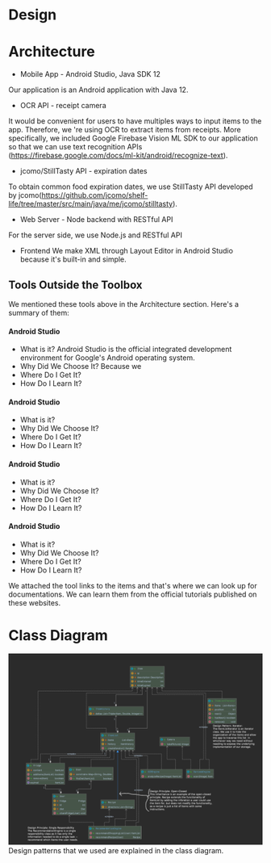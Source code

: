 # Design

# Architecture

<!-- Is this a web application, 
a mobile application (React Native, iOS, Android?), 
a desktop application, and so forth? 
How do the different components (client, server, and so forth) communicate? 
Don’t simply list tools; tell a story. -->
* Mobile App - Android Studio, Java SDK 12 

Our application is an Android application with Java 12.  

* OCR API - receipt camera

It would be convenient for users to have multiples ways to input items to the app. Therefore, we
're using OCR to extract items from receipts. More specifically, we included Google Firebase
 Vision ML SDK to our application so that we can use text recognition APIs (https://firebase.google.com/docs/ml-kit/android/recognize-text). 
  
* jcomo/StillTasty API - expiration dates
 
 To obtain common food expiration dates, we use 
 StillTasty API developed by jcomo(https://github.com/jcomo/shelf-life/tree/master/src/main/java/me/jcomo/stilltasty).

* Web Server - Node backend with RESTful API

For the server side, we use Node.js and RESTful API

* Frontend 
We make XML through Layout Editor in Android Studio because it's built-in and simple. 

## Tools Outside the Toolbox

<!-- For each tool: What is it? Why did you choose it? 
Where do you get it?
 How do you learn it? 
 Follow the model of how we presented the tools in the Toolbox. 
 Cute original drawings encouraged. -->
 We mentioned these tools above in the Architecture section. Here's a summary of them: 
 
 #### Android Studio 
 * What is it? 
 Android Studio is the official integrated development environment for Google's Android operating
  system.
 * Why Did We Choose It?
 Because we  
 * Where Do I Get It? 
 * How Do I Learn It? 
 
#### Android Studio 
  * What is it? 
  * Why Did We Choose It? 
  * Where Do I Get It? 
  * How Do I Learn It? 
  
#### Android Studio 
   * What is it? 
   * Why Did We Choose It? 
   * Where Do I Get It? 
   * How Do I Learn It? 
   
 #### Android Studio 
 * What is it? 
 * Why Did We Choose It? 
 * Where Do I Get It? 
 * How Do I Learn It?    
   
We attached the tool links to the items and that's where we can look up for documentations. We
 can learn them from the official tutorials published on these websites. 

# Class Diagram

![Class Diagram](./classDiagrams/diagram_screenshot.png)
Design patterns that we used are explained in the class diagram. 
